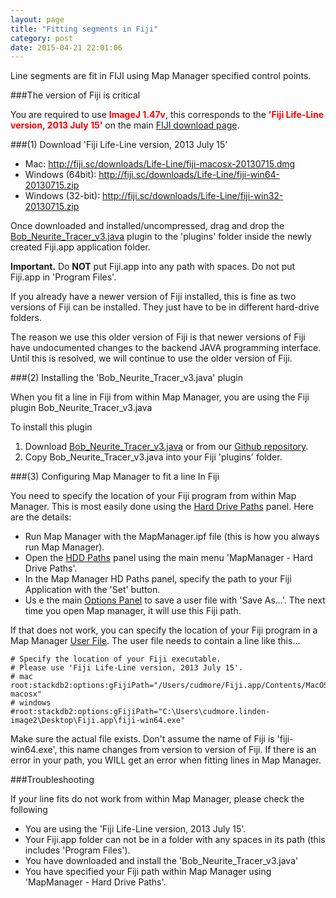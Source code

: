```yaml
---
layout: page
title: "Fitting segments in Fiji"
category: post
date: 2015-04-21 22:01:06
---
```

 
Line segments are fit in FIJI using Map Manager specified control points.

###The version of Fiji is critical

You are required to use <font color="red"><strong>ImageJ 1.47v</strong></font>, this corresponds to the <font color="red"><strong>'Fiji Life-Line version, 2013 July 15'</strong></font> on the main [FIJI download page][1].

###(1) Download 'Fiji Life-Line version, 2013 July 15'
  - Mac: http://fiji.sc/downloads/Life-Line/fiji-macosx-20130715.dmg
  - Windows (64bit): http://fiji.sc/downloads/Life-Line/fiji-win64-20130715.zip
  - Windows (32-bit): http://fiji.sc/downloads/Life-Line/fiji-win32-20130715.zip

Once downloaded and installed/uncompressed, drag and drop the [Bob_Neurite_Tracer_v3.java][4] plugin to the 'plugins' folder inside the newly created Fiji.app application folder.

<p class="important"><B>Important.</B> Do <B>NOT</B> put Fiji.app into any path with spaces. Do not put Fiji.app in 'Program Files'.</p>

If you already have a newer version of Fiji installed, this is fine as two versions of Fiji can be installed. They just have to be in different hard-drive folders.

The reason we use this older version of Fiji is that newer versions of Fiji have undocumented changes to the backend JAVA programming interface. Until this is resolved, we will continue to use the older version of Fiji.

###(2) Installing the 'Bob_Neurite_Tracer_v3.java' plugin

When you fit a line in Fiji from within Map Manager, you are using the Fiji plugin Bob_Neurite_Tracer_v3.java

To install this plugin

 1. Download [Bob_Neurite_Tracer_v3.java][4] or from our [Github repository][2].
 2. Copy Bob_Neurite_Tracer_v3.java into your Fiji 'plugins' folder.
 
###(3) Configuring Map Manager to fit a line In Fiji
 
You need to specify the location of your Fiji program from within Map Manager. This is most easily done using the [Hard Drive Paths][5] panel. Here are the details:

 - Run Map Manager with the MapManager.ipf file (this is how you always run Map Manager).
 - Open the [HDD Paths][5] panel using the main menu 'MapManager - Hard Drive Paths'.
 - In the Map Manager HD Paths panel, specify the path to your Fiji Application with the 'Set' button.
 - Us e the main [Options Panel][6] to save a user file with 'Save As...'. The next time you open Map manager, it will use this Fiji path.
 
If that does not work, you can specify the location of your Fiji program in a Map Manager [User File][3]. The user file needs to contain a line like this...
 
	# Specify the location of your Fiji executable.
	# Please use 'Fiji Life-Line version, 2013 July 15'.
	# mac
	root:stackdb2:options:gFijiPath="/Users/cudmore/Fiji.app/Contents/MacOS/Imagej-macosx"
	# windows
	#root:stackdb2:options:gFijiPath="C:\Users\cudmore.linden-image2\Desktop\Fiji.app\fiji-win64.exe"

Make sure the actual file exists. Don't assume the name of Fiji is 'fiji-win64.exe', this name changes from version to version of Fiji. If there is an error in your path, you WILL get an error when fitting lines in Map Manager.

###Troubleshooting

If your line fits do not work from within Map Manager, please check the following

  - You are using the 'Fiji Life-Line version, 2013 July 15'.
  - Your Fiji.app folder can not be in a folder with any spaces in its path (this includes 'Program Files').
  - You have downloaded and install the 'Bob_Neurite_Tracer_v3.java'
  - You have specified your Fiji path within Map Manager using 'MapManager - Hard Drive Paths'.

[1]: http://fiji.sc/Downloads
[2]: https://github.com/cudmore/bob-fiji-plugins
[3]: /mapmanager/user-files/
[4]: ../images/Bob_Neurite_Tracer_v3.java
[5]: /mapmanager/hdd-paths
[6]: /mapmanager/stackdb-options-panel